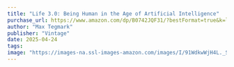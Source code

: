 ```yaml
---
title: "Life 3.0: Being Human in the Age of Artificial Intelligence"
purchase_url: https://www.amazon.com/dp/B0742JQF31/?bestFormat=true&k=life%203.0&ref_=nb_sb_ss_w_scx-ent-pd-bk-d_de_k0_1_8&crid=14GRV8GJFQ273&sprefix=life%203.0
author: "Max Tegmark"
publisher: "Vintage"
date: 2025-04-24
tags:
image: "https://images-na.ssl-images-amazon.com/images/I/91WdkwWjH4L._SL75_.jpg"
---
```


